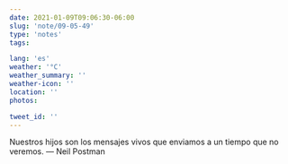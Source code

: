 ```yaml
---
date: 2021-01-09T09:06:30-06:00
slug: 'note/09-05-49'
type: 'notes'
tags:

lang: 'es'
weather: '°C'
weather_summary: ''
weather-icon: ''
location: ''
photos:

tweet_id: ''
---
```

Nuestros hijos son los mensajes vivos que enviamos a un tiempo que no veremos.
— Neil Postman 